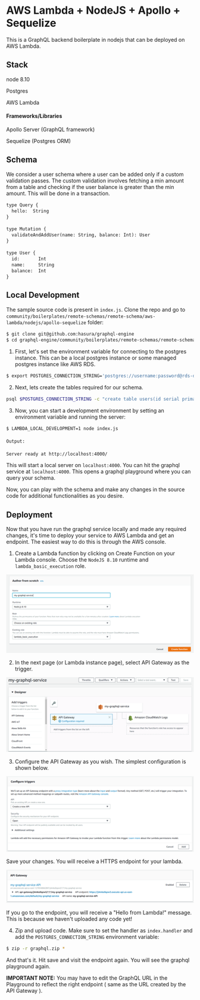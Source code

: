 # AWS Lambda + NodeJS + Apollo + Sequelize

This is a GraphQL backend boilerplate in nodejs that can be deployed on AWS Lambda.

## Stack

node 8.10

Postgres

AWS Lambda

#### Frameworks/Libraries

Apollo Server (GraphQL framework)

Sequelize (Postgres ORM)

## Schema

We consider a user schema where a user can be added only if a custom validation passes. The custom validation involves fetching a min amount from a table and checking if the user balance is greater than the min amount. This will be done in a transaction.

```
type Query {
  hello:  String
}

type Mutation {
  validateAndAddUser(name: String, balance: Int): User
}

type User {
  id:       Int
  name:     String
  balance:  Int
}
```

## Local Development

The sample source code is present in `index.js`. Clone the repo and go to `community/boilerplates/remote-schemas/remote-schema/aws-lambda/nodejs/apollo-sequelize` folder:

```bash
$ git clone git@github.com:hasura/graphql-engine
$ cd graphql-engine/community/boilerplates/remote-schemas/remote-schema/aws-lambda/nodejs/apollo-sequelize
```

1) First, let's set the environment variable for connecting to the postgres instance. This can be a local postgres instance or some managed postgres instance like AWS RDS.

```bash
$ export POSTGRES_CONNECTION_STRING='postgres://username:password@rds-database-endpoint.us-east-1.rds.amazonaws.com:5432/mydb' 
```

2) Next, lets create the tables required for our schema.

```bash
psql $POSTGRES_CONNECTION_STRING -c "create table users(id serial primary key, name text, balance integer); create table min_amount(amount integer); insert into min_amount values (100)" 
```

3) Now, you can start a development environment by setting an environment variable and running the server:

```bash
$ LAMBDA_LOCAL_DEVELOPMENT=1 node index.js

Output:

Server ready at http://localhost:4000/
```

This will start a local server on `localhost:4000`. You can hit the graphql service at `localhost:4000`. This opens a graphql playground where you can query your schema.

Now, you can play with the schema and make any changes in the source code for additional functionalities as you desire.

## Deployment

Now that you have run the graphql service locally and made any required changes, it's time to deploy your service to AWS Lambda and get an endpoint. The easiest way to do this is through the AWS console.

1) Create a Lambda function by clicking on Create Function on your Lambda console. Choose the `NodeJS 8.10` runtime and `lambda_basic_execution` role.

![create-lambda](../../../_assets/create-lambda.png)

2) In the next page (or Lambda instance page), select API Gateway as the trigger.

![create-api-gateway](../../../_assets/create-api-gateway.png)

3) Configure the API Gateway as you wish. The simplest configuration is shown below.

![configure-api-gateway](../../../_assets/configure-api-gateway.png)

Save your changes. You will receive a HTTPS endpoint for your lambda.

![output-api-gateway](../../../_assets/output-api-gateway.png)

If you go to the endpoint, you will receive a "Hello from Lambda!" message. This is because we haven't uploaded any code yet!

4) Zip and upload code. Make sure to set the handler as `index.handler` and add the `POSTGRES_CONNECTION_STRING` environment variable:

```bash
$ zip -r graphql.zip *
```

And that's it. Hit save and visit the endpoint again. You will see the graphql playground again.

**IMPORTANT NOTE:** You may have to edit the GraphQL URL in the Playground to reflect the right endpoint ( same as the URL created by the API Gateway ). 
